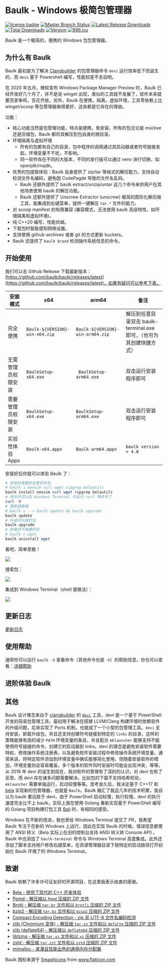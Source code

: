 # Baulk - Windows 极简包管理器

[![license badge](https://img.shields.io/github/license/baulk/baulk.svg)](LICENSE)
[![Master Branch Status](https://github.com/baulk/baulk/workflows/BaulkCI/badge.svg)](https://github.com/baulk/baulk/actions)
[![Latest Release Downloads](https://img.shields.io/github/downloads/baulk/baulk/latest/total.svg)](https://github.com/baulk/baulk/releases/latest)
[![Total Downloads](https://img.shields.io/github/downloads/baulk/baulk/total.svg)](https://github.com/baulk/baulk/releases)
[![Version](https://img.shields.io/github/v/release/baulk/baulk)](https://github.com/baulk/baulk/releases/latest)
[![996.icu](https://img.shields.io/badge/link-996.icu-red.svg)](https://996.icu)


Baulk 是一个极简的，便携的 Windows 包包管理器。

## 为什么有 Baulk

Baulk 最初是为了解决 [Clangbuilder](https://github.com/fstudio/clangbuilder) 的包管理器命令 `devi` 运行效率低下而诞生的，而 `devi` 基于 Powershell 编写，性能较差不言自明。

在 2020 年五月，微软宣布 Windows Package Manager Preview 时，Baulk 已经开发好几个月了，并不是说 winget 出现，类似的工具就不发展了，软件本来就要百家争鸣，百花齐放。另外，Baulk 在便携，隔离，虚拟环境，工具零依赖上比 winget/scoop 等包管理器做得更好，这些都是它存在的理由。

功能：
+  核心功能当然是包管理功能，特点是便携，免安装，所有的包无论是 msi/exe 还是压缩包，Baulk 都将其解压到包自身的根目录。
+  环境隔离与虚拟环境
    +  所有的包都有自己的目录，包中程序的调用通过其启动器或者符号链接发起，环境变量不干扰，不影响。
    +  同一软件存在不同的大版本，不同的发行版可以通过 venv 进行切换，如 openjdk/msjdk。
+  优秀的包提取体验：Baulk 自身提供了 zip/tar 等格式的解压能力，支持自动检测文件名编码，避免因 CodePagde 导致的文件名乱码。
    +  Baulk 还额外提供了 baulk extract/unzip/untar 这几个命令来供用户在其他场景使用 baulk 的解压功能。
    +  Baulk 还额外提供了 Unscrew Extractor (unscrew) 极简的图形化解压缩工具，能集成到右键菜单，提供一键解压 `tar.*` 文件的能力。
+  对 scoop manifest 的有限兼容 (兼容模式，无法使用 baulk 高级特性，如环境隔离和虚拟环境)。
+  纯 C++20 编写，性能优越。
+  下载包时智能感知网络设置。
+  支持使用 github-archives 或者 git 的方式更新 buckets。
+  Baulk 还提供了 `baulk brand` 检测操作系统信息的命令。

## 开始使用

我们可以去 Github Release 下载最新版本：[https://github.com/baulk/baulk/releases/latest](https://github.com/baulk/baulk/releases/latest)，如果有疑问可以参考下表。

|安装模式|x64|arm64|备注|
|---|---|---|---|
|完全便携|`Baulk-${VERSION}-win-x64.zip`|`Baulk-${VERSION}-win-arm64.zip`|解压到任意目录双击 baulk-terminal.exe 即可，（也可为其创建快捷方式）|
|无需管理员权限安装|`BaulkSetup-x64.exe`|` BaulkSetup-arm64.exe`|双击运行安装程序即可|
|需要管理员权限安装|`BaulkSetup-x64.exe`|`BaulkSetup-arm64.exe`|双击运行安装程序即可|
|实验性体验 Appx|`Baulk-x64.appx`|`Baulk-arm64.appx`|`baulk version > 4.0`|


安装好后你就可以体验 Baulk 了：

```powershell
# 安装你需要的任意软件包
# baulk i neovim curl wget ripgrep belautils
baulk install neovim curl wget ripgrep belautils
# 现在你可以在 Windows Terminal 中运行 curl 等命令了
curl -V
# 更新源数据
# baulk u --> baulk update && baulk upgrade
baulk update
# 升级可升级的包
baulk upgrade
# 卸载你不需要的包
# baulk r wget
baulk uninstall wget
```

看吧，简单至极！

![](./docs/images/getstarted.png)

搜索包：

![](./docs/images/baulksearch.png)

集成到 Windows Terminal（shell 替换法）：

![](./docs/images/onterminal.png)


## 更新日志

[更新日志](./docs/changelog.md)

## 使用帮助

通常你可以运行 `baulk -h` 查看命令（其他命令也是 `-h`）的帮助信息，你也可以查看：[详细帮助](./docs/help.md)

## 进阶体验 Baulk


## 其他

Baulk 设计理念来自于 [clangbuilder](https://github.com/fstudio/clangbuilder) 的 [`devi`](https://github.com/fstudio/clangbuilder/blob/master/bin/devi.ps1) 工具，devi 是一个基于 PowerShell 开发的简易包管理工具，最初用于解决在搭建 LLVM/Clang 构建环境时依赖软件的升级问题，后来实现了 Ports 机制，也就成了一个小型的包管理工具。`devi` 支持安装，卸载升级包，并且还支持创建符号链接到特定的 `links` 的目录，这样的策略能够有效的减少 `PATH` 环境变量的条目，并且配合 `mklauncher` 能够支持不能使用符号链接的命令，创建它的启动器到 links。devi 的理念是避免安装软件需要特权，修改操作系统注册表。以及避免软件安装过程中修改操作系统环境变量。通常来说，将特定软件添加到环境变量中确实能够简化使用，但随着安装软件的增加，环境变量则会容易覆盖，多个版本的软件同时安装时可能会出现冲突，等等。从 2018 年 devi 的诞生到现在，我对软件的管理有了深刻的认识，对 devi 也有了反思，而 devi 存在诸多问题需要解决，比如包的下载不支持哈希校验，`mklauncher` 需要单独运行，启动较慢等等。思考良久后，我决定基于 C++17 和 [bela](https://github.com/fcharlie/bela) 实现新的包管理器，也就是 `Baulk`。Baulk 融汇了我这几年的技术积累，我自认为 baulk 要远胜于 devi，由于 PowerShell 启动较慢，执行较慢，devi 的执行速度完全比不上 baulk，实际上我在使用 Golang 重新实现基于 PowerShell 编写的 Golang 项目构建打包工具 [Bali](https://github.com/baulkbuild/bali) 时，有相同的感受。

Windows 在不断的改进，我也曾给 Windows Terminal 提交了 PR，我希望 Baulk 专注于在新的 Windows 上运行，因此在实现 Baulk 的时候，错误信息都使用了 ANSI 转义（Bela 实际上在旧的控制台支持 ANSI 转义转 Console API），Baulk 中也添加了 `baulk-terminal` 命令与 Windows Terminal 高度集成。此外还添加了脚本支持用户修改右键菜单，在资源管理器目录下按特定的启动路径打开初始化 Baulk 环境了的 Windows Terminal。


## 致谢

Baulk 依赖了许多许可证友好的开源项目，在这里我表示由衷的感谢。

+   [Bela - 提供了现代的 C++ 开发体验](https://github.com/fcharlie/bela.git)
+   [Ppmd - 解压缩以 `Ppmd` 压缩的 ZIP 文件](https://www.7-zip.org/sdk.html)
+   [Brotli - 解压缩 `tar.br` 文件和以 `brotli` 压缩的 ZIP 文件](https://github.com/google/brotli)
+   [bzip2 - 解压缩 `tar.bz` 文件和以 `bzip2` 压缩的 ZIP 文件](https://sourceware.org/bzip2/)
+   [Compact Encoding Detection - zip 非 UTF-8 文件名编码检测](https://github.com/google/compact_enc_det)
+   [zlib (Chromium 变体)  - 解压缩 `tar.xz` 文件和以 `defalte` 压缩的 ZIP 文件](https://github.com/chromium/chromium/tree/master/third_party/zlib)
+   [zlib (deflate64) - 解压缩以 `deflate64` 压缩的 ZIP 文件](https://github.com/madler/zlib/tree/master/contrib/infback9)
+   [liblzma - 解压缩 `tar.xz` 文件和以 `xz` 压缩的 ZIP 文件](https://tukaani.org/xz/)
+   [zstd - 解压缩 `tar.zst` 文件和以 `zstd` 压缩的 ZIP 文件](https://github.com/facebook/zstd)
+   [mimalloc - 紧凑且性能出色的通用内存分配器](https://github.com/microsoft/mimalloc)

<div>Baulk 图标来源于 <a href="https://www.flaticon.com/authors/smashicons" title="Smashicons">Smashicons</a> from <a href="https://www.flaticon.com/" title="Flaticon">www.flaticon.com</a></div>
